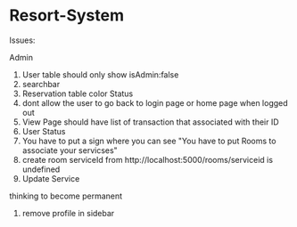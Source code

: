 # Resort-System

Issues:

Admin

1. User table should only show isAdmin:false
2. searchbar
3. Reservation table color Status
4. dont allow the user to go back to login page or home page when logged out
5. View Page should have list of transaction that associated with their ID
6. User Status
7. You have to put a sign where you can see "You have to put Rooms to associate your servicses"
8. create room serviceId from http://localhost:5000/rooms/serviceid is undefined
9. Update Service

thinking to become permanent

1. remove profile in sidebar

